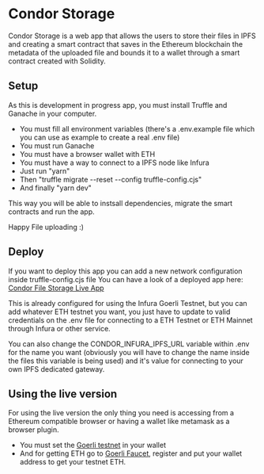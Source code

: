 # Condor Storage

Condor Storage is a web app that allows the users to store their files in IPFS and creating a smart contract that saves in the Ethereum blockchain the metadata of the uploaded file and bounds it to a wallet through a smart contract created with Solidity.

## Setup

As this is development in progress app, you must install Truffle and Ganache in your computer.

- You must fill all environment variables (there's a .env.example file which you can use as example to create a real .env file)
- You must run Ganache
- You must have a browser wallet with ETH
- You must have a way to connect to a IPFS node like Infura
- Just run "yarn" 
- Then "truffle migrate --reset --config truffle-config.cjs"
- And finally "yarn dev"

This way you will be able to instsall dependencies, migrate the smart contracts and run the app.

Happy File uploading :)

## Deploy

If you want to deploy this app you can add a new network configuration inside truffle-config.cjs file
You can have a look of a deployed app here: [Condor File Storage Live App](https://main--tiny-dolphin-5ebbd0.netlify.app)

This is already configured for using the Infura Goerli Testnet, but you can add whatever ETH testnet you want, you just have to update to valid credentials on the .env file for connecting to a ETH Testnet or ETH Mainnet through Infura or other service.

You can also change the CONDOR_INFURA_IPFS_URL variable within .env for the name you want (obviously you will have to change the name inside the files this variable is being used) and it's value for connecting to your own IPFS dedicated gateway.

## Using the live version

For using the live version the only thing you need is accessing from a Ethereum compatible browser or having a wallet like metamask as a browser plugin.
- You must set the [Goerli testnet](https://goerli.net/) in your wallet
- And for getting ETH go to [Goerli Faucet](https://goerlifaucet.com/), register and put your wallet address to get your testnet ETH.

